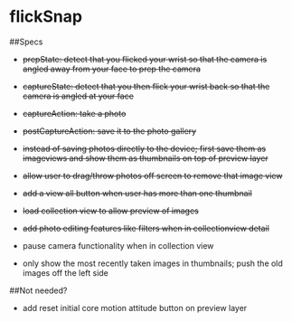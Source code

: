 # flickSnap

##Specs
- ~~prepState: detect that you flicked your wrist so that the camera is angled away from your face to prep the camera~~
- ~~captureState: detect that you then flick your wrist back so that the camera is angled at your face~~
- ~~captureAction: take a photo~~
- ~~postCaptureAction: save it to the photo gallery~~

- ~~instead of saving photos directly to the device; first save them as imageviews and show them as thumbnails on top of preview layer~~
- ~~allow user to drag/throw photos off screen to remove that image view~~ 
- ~~add a view all button when user has more than one thumbnail~~
- ~~load collection view to allow preview of images~~
- ~~add photo editing features like filters when in collectionview detail~~
- pause camera functionality when in collection view
- only show the most recently taken images in thumbnails; push the old images off the left side

##Not needed?
- add reset initial core motion attitude button on preview layer